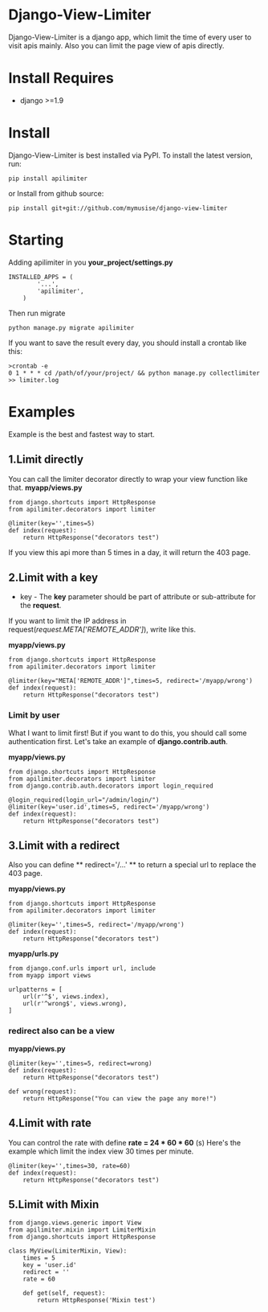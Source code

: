 Django-View-Limiter
===

Django-View-Limiter is a django app, which limit the time of every user to visit apis mainly.
Also you can limit the page view of apis directly.


Install Requires
===
- django >=1.9


Install
===

Django-View-Limiter is best installed via PyPI. To install the latest version, run:

	pip install apilimiter

or Install from github source:

	pip install git+git://github.com/mymusise/django-view-limiter


Starting
===

Adding apilimiter in you **your_project/settings.py**

    INSTALLED_APPS = (
            '...',
            'apilimiter',
        )

Then run migrate

    python manage.py migrate apilimiter

If you want to save the result every day, you should install a crontab like this:

	>crontab -e
	0 1 * * * cd /path/of/your/project/ && python manage.py collectlimiter >> limiter.log



Examples
===

Example is the best and fastest way to start.

## 1.Limit directly

You can call the limiter decorator directly to wrap your view function like that.
**myapp/views.py**

    from django.shortcuts import HttpResponse
    from apilimiter.decorators import limiter

    @limiter(key='',times=5)
    def index(request):
        return HttpResponse("decorators test")

If you view this api more than 5 times in a day, it will return the 403 page.


## 2.Limit with a key

* key  - The **key** parameter should be part of attribute or sub-attribute for the **request**.

If you want to limit the IP address in request(*request.META['REMOTE_ADDR']*), write like this.

**myapp/views.py**

    from django.shortcuts import HttpResponse
    from apilimiter.decorators import limiter

    @limiter(key="META['REMOTE_ADDR']",times=5, redirect='/myapp/wrong')
    def index(request):
        return HttpResponse("decorators test")

### Limit by user

What I want to limit first! But if you want to do this, you should call some authentication first.
Let's take an example of **django.contrib.auth**.

**myapp/views.py**

    from django.shortcuts import HttpResponse
    from apilimiter.decorators import limiter
    from django.contrib.auth.decorators import login_required

    @login_required(login_url="/admin/login/")
    @limiter(key='user.id',times=5, redirect='/myapp/wrong')
    def index(request):
        return HttpResponse("decorators test")



## 3.Limit with a redirect

Also you can define ** redirect='/...' ** to return a special url to replace the 403 page.

**myapp/views.py**

    from django.shortcuts import HttpResponse
    from apilimiter.decorators import limiter

    @limiter(key='',times=5, redirect='/myapp/wrong')
    def index(request):
        return HttpResponse("decorators test")

**myapp/urls.py**

    from django.conf.urls import url, include
    from myapp import views

    urlpatterns = [
        url(r'^$', views.index),
        url(r'^wrong$', views.wrong),
    ]

### **redirect** also can be a view

**myapp/views.py**

    @limiter(key='',times=5, redirect=wrong)
    def index(request):
        return HttpResponse("decorators test")

    def wrong(request):
        return HttpResponse("You can view the page any more!")


## 4.Limit with rate

You can control the rate with define **rate = 24 \* 60 \* 60** (s)
Here's the example which limit the index view 30 times per minute.

    @limiter(key='',times=30, rate=60)
    def index(request):
        return HttpResponse("decorators test")


## 5.Limit with Mixin

    from django.views.generic import View
    from apilimiter.mixin import LimiterMixin
    from django.shortcuts import HttpResponse

    class MyView(LimiterMixin, View):
        times = 5
        key = 'user.id'
        redirect = ''
        rate = 60

        def get(self, request):
            return HttpResponse('Mixin test')
